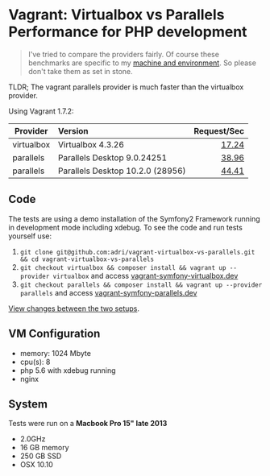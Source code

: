 Vagrant: Virtualbox vs Parallels Performance for PHP development
===================================================================

> I've tried to compare the providers fairly. Of course these benchmarks are specific to my [machine and environment](#system). So please don't take them as set in stone. 

TLDR; The vagrant parallels provider is much faster than the virtualbox provider.

Using Vagrant 1.7.2:
 
| Provider      | Version           | Request/Sec  |
| ------------- |:-------------| -----:|
| virtualbox     | Virtualbox 4.3.26 | [17.24](https://github.com/adri/vagrant-virtualbox-vs-parallels/blob/comparison/ab_virtualbox.txt) |
| parallels      | Parallels Desktop 9.0.24251      |  [38.96](https://github.com/adri/vagrant-virtualbox-vs-parallels/blob/comparison/ab_parallels_9.txt) |
| parallels    | Parallels Desktop 10.2.0 (28956)     |  [44.41](https://github.com/adri/vagrant-virtualbox-vs-parallels/blob/comparison/ab_parallels_10.txt) |



## Code

The tests are using a demo installation of the Symfony2 Framework running in development mode including xdebug.
To see the code and run tests yourself use:

 1. `git clone git@github.com:adri/vagrant-virtualbox-vs-parallels.git && cd vagrant-virtualbox-vs-parallels`
 2. `git checkout virtualbox && composer install && vagrant up --provider virtualbox` and access [vagrant-symfony-virtualbox.dev](http://vagrant-symfony-virtualbox.dev)
 3. `git checkout parallels && composer install && vagrant up --provider parallels` and access [vagrant-symfony-parallels.dev](http://vagrant-symfony-parallels.dev)

[View changes between the two setups](https://github.com/adri/vagrant-virtualbox-vs-parallels/compare/virtualbox...parallels).

## VM Configuration

 - memory: 1024 Mbyte
 - cpu(s): 8
 - php 5.6 with xdebug running
 - nginx

## System

Tests were run on a **Macbook Pro 15" late 2013** 

 * 2.0GHz
 * 16 GB memory
 * 250 GB SSD
 * OSX 10.10
